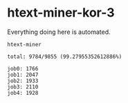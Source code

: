 # htext-miner-kor-3

Everything doing here is automated.

```
htext-miner

total: 9784/9855 (99.27955352612886%)

job0: 1766
job1: 2047
job2: 1933
job3: 2110
job4: 1928
```